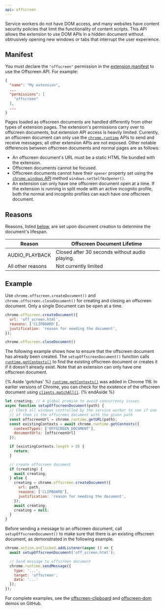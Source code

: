 ```yaml
---
api: offscreen
---
```


Service workers do not have DOM access, and many websites have content security policies that limit the functionality of content scripts. This API allows the extension to use DOM APIs in a hidden document without obtrusively opening new windows or tabs that interrupt the user experience. 

## Manifest

You must declare the `"offscreen"` permission in the [extension manifest][doc-manifest] to use the Offscreen API. For example:

```json
{
  "name": "My extension",
  ...
  "permissions": [
    "offscreen"
  ],
  ...
}
```
Pages loaded as offscreen documents are handled differently from other types of extension pages. The extension's permissions carry over to offscreen documents, but extension API access is heavily limited. Currently, an offscreen document can only use the [`chrome.runtime`][api-runtime] APIs to send and receive messages; all other extension APIs are not exposed. Other notable differences between offscreen documents and normal pages are as follows:

* An offscreen document's URL must be a static HTML file bundled with the extension.
* Offscreen documents cannot be focused.
* Offscreen documents cannot have their `opener` property set using the [`chrome.windows` API][api-windows] method `windows.setSelfAsOpener()`.
* An extension can only have one offscreen document open at a time. If the extension is running in split mode with an active incognito profile, both the normal and incognito profiles can each have one offscreen document. 

## Reasons

Reasons, listed [below][offscreen-reason], are set upon document creation to determine the document's lifespan.

| Reason            | Offscreen Document Lifetime                    |
|-------------------|------------------------------------------------|
| AUDIO_PLAYBACK    | Closed after 30 seconds without audio playing. |
| All other reasons | Not currently limited                          |

## Example

Use `chrome.offscreen.createDocument()` and `chrome.offscreen.closeDocument()` for creating and closing an offscreen document. Only a single Document can be open at a time. 

```js
chrome.offscreen.createDocument({
  url: 'off_screen.html',
  reasons: ['CLIPBOARD'],
  justification: 'reason for needing the document',
});

chrome.offscreen.closeDocument()
```

The following example shows how to ensure that the offscreen document has already been created. The `setupOffscreenDocument()` function calls [`runtime.getContexts()`][runtime-get-contexts] to find the existing offscreen document or creates it if it doesn't already exist. Note that an extension can only have one offscreen document.

{% Aside 'gotchas' %}
[`runtime.getContexts()`][runtime-get-contexts] was added in Chrome 116. In earlier versions of
Chrome, you can check for the existence of the offscreen document using [`clients.matchAll()`](https://developer.mozilla.org/docs/Web/API/Clients/matchAll).
{% endAside %}

```js
let creating; // A global promise to avoid concurrency issues
async function setupOffscreenDocument(path) {
  // Check all windows controlled by the service worker to see if one 
  // of them is the offscreen document with the given path
  const offscreenUrl = chrome.runtime.getURL(path);
  const existingContexts = await chrome.runtime.getContexts({
    contextTypes: ['OFFSCREEN_DOCUMENT'],
    documentUrls: [offscreenUrl]
  });

  if (existingContexts.length > 0) {
    return;
  }

  // create offscreen document
  if (creating) {
    await creating;
  } else {
    creating = chrome.offscreen.createDocument({
      url: path,
      reasons: ['CLIPBOARD'],
      justification: 'reason for needing the document',
    });
    await creating;
    creating = null;
  }
}
```

Before sending a message to an offscreen document, call `setupOffscreenDocument()` to make sure that there is an existing offscreen document, as demonstrated in the following example. 

```js
chrome.action.onClicked.addListener(async () => {
  await setupOffscreenDocument('off_screen.html');

  // Send message to offscreen document
  chrome.runtime.sendMessage({
    type: '...',
    target: 'offscreen',
    data: '...'
  });
});
```

For complete examples, see the [offscreen-clipboard][gh-offscreen-clipboard] and [offscreen-dom][gh-offscreen-dom] demos on GitHub.

 [api-runtime]: /docs/extensions/reference/runtime/
 [api-windows]: /docs/extensions/reference/windows/
 [doc-manifest]: /docs/extensions/mv3/manifest/
 [gh-offscreen-clipboard]: https://github.com/GoogleChrome/chrome-extensions-samples/tree/main/functional-samples/cookbook.offscreen-clipboard-write
 [gh-offscreen-dom]: https://github.com/GoogleChrome/chrome-extensions-samples/tree/main/functional-samples/cookbook.offscreen-dom
 [offscreen-reason]: /docs/extensions/reference/offscreen/#type-Reason
 [runtime-get-contexts]: /docs/extensions/reference/runtime/#method-getContexts
